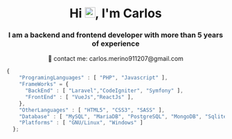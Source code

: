 <h1 align="center">Hi <img src="https://user-images.githubusercontent.com/1303154/88677602-1635ba80-d120-11ea-84d8-d263ba5fc3c0.gif" width="24px" alt="hi">, I'm Carlos</h1>
<h3 align="center">I am a backend and frontend developer with more than 5 years of experience</h3>

<p align="center"> 📧 contact me: carlos.merino911207@gmail.com </p>

```javascript
{  
    "ProgramingLanguages" : [ "PHP", "Javascript" ],
    "FrameWorks" = { 
      "BackEnd" : [ "Laravel","CodeIgniter", "Symfony" ],
      "FrontEnd" : [ "VueJs","ReactJs" ],
    },
    "OtherLanguages" : [ "HTML5", "CSS3", "SASS" ],
    "Database" : [ "MySQL", "MariaDB", "PostgreSQL", "MongoDB", "Sqlite" ]
    "Platforms" : [ "GNU/Linux", "Windows" ]
  };
```  

